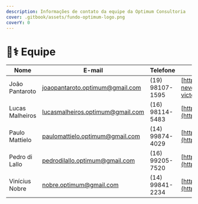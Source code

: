 ```yaml
---
description: Informações de contato da equipe da Optimum Consultoria
cover: .gitbook/assets/fundo-optimum-logo.png
coverY: 0
---
```


# 🧑⚕ Equipe

| Nome            | E-mail                           | Telefone        | LinkedIn                                                                                                                  |
| --------------- | -------------------------------- | --------------- | ------------------------------------------------------------------------------------------------------------------------- |
| João Pantaroto  | joaopantaroto.optimum@gmail.com  | (19) 98107-1595 | [https://www.linkedin.com/in/joão-victor-pantaroto-neves/](https://www.linkedin.com/in/jo%C3%A3o-victor-pantaroto-neves/) |
| Lucas Malheiros | lucasmalheiros.optimum@gmail.com | (16) 98114-5483 | [https://www.linkedin.com/in/lucasgabrielmalheiros/](https://www.linkedin.com/in/lucasgabrielmalheiros/)                  |
| Paulo Mattielo  | paulomattielo.optimum@gmail.com  | (14) 99874-4029 | [https://www.linkedin.com/in/paulorobertomattielofilho/](https://www.linkedin.com/in/paulorobertomattielofilho/)          |
| Pedro di Lallo  | pedrodilallo.optimum@gmail.com   | (16) 99205-7520 | [https://www.linkedin.com/in/pedropeveraridilallo/](https://www.linkedin.com/in/pedropeveraridilallo/)                    |
| Vinícius Nobre  | nobre.optimum@gmail.com          | (14) 99841-2234 | [https://www.linkedin.com/in/vinicius-nobre/](https://www.linkedin.com/in/vinicius-nobre/)                                |
